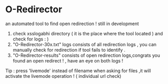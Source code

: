 # O-Redirector
 an automated tool to find open redirection ! still in development 

1. check xsslogabhi directory ( it is the place where the tool located ) and check for logs  : )
2. "O-Redirector-30x.txt" logs consists of all redirection logs , you can manually check for redirection if tool fails to identify  .
3. "O-Redirector-results" consists of open redirection logs,congrats you found an open redirect ! , have an eye on both logs !

Tip : press 'livemode' instead of filename when asking for files ,it will activate the livemode operation ! ( individual url check)
